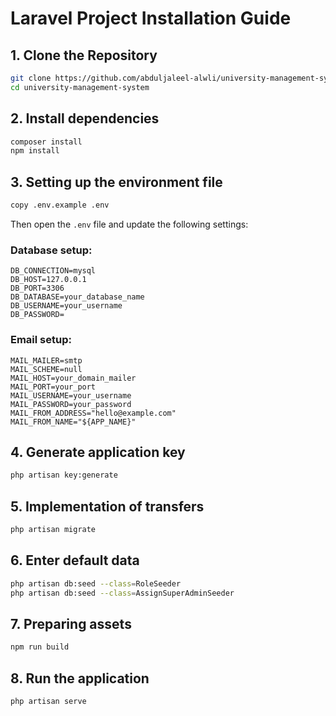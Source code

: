 # Laravel Project Installation Guide

## 1. Clone the Repository
```sh
git clone https://github.com/abduljaleel-alwli/university-management-system.git
cd university-management-system
```

## 2. Install dependencies
```sh
composer install
npm install
```
## 3. Setting up the environment file
```sh
copy .env.example .env
```

Then open the `.env` file and update the following settings:

### Database setup:
```
DB_CONNECTION=mysql
DB_HOST=127.0.0.1
DB_PORT=3306
DB_DATABASE=your_database_name
DB_USERNAME=your_username
DB_PASSWORD=
```

### Email setup:
```
MAIL_MAILER=smtp
MAIL_SCHEME=null
MAIL_HOST=your_domain_mailer
MAIL_PORT=your_port
MAIL_USERNAME=your_username
MAIL_PASSWORD=your_password
MAIL_FROM_ADDRESS="hello@example.com"
MAIL_FROM_NAME="${APP_NAME}"
```

## 4. Generate application key
```sh
php artisan key:generate
```

## 5. Implementation of transfers
```sh
php artisan migrate
```

## 6. Enter default data
```sh
php artisan db:seed --class=RoleSeeder
php artisan db:seed --class=AssignSuperAdminSeeder
```

## 7. Preparing assets
```sh
npm run build
```

## 8. Run the application
```sh
php artisan serve
